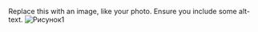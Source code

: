 Replace this with an image, like your photo. Ensure you include some alt-text.
![Рисунок1](https://user-images.githubusercontent.com/105313441/168012330-def97d37-b853-479c-9845-1aeeaa496797.jpg)
